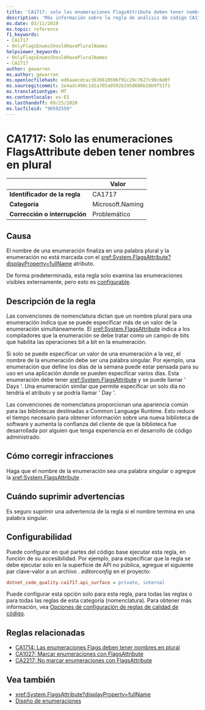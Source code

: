 ```yaml
---
title: 'CA1717: solo las enumeraciones FlagsAttribute deben tener nombres en plural (análisis de código)'
description: 'Más información sobre la regla de análisis de código CA1717: solo las enumeraciones FlagsAttribute deben tener nombres en plural'
ms.date: 03/11/2019
ms.topic: reference
f1_keywords:
- CA1717
- OnlyFlagsEnumsShouldHavePluralNames
helpviewer_keywords:
- OnlyFlagsEnumsShouldHavePluralNames
- CA1717
author: gewarren
ms.author: gewarren
ms.openlocfilehash: ed6aaecdcac3636610596f91c29c7627c90c6d0f
ms.sourcegitcommit: 2e4adc490c1d2a705a0592b295d606b10b9f51f1
ms.translationtype: MT
ms.contentlocale: es-ES
ms.lasthandoff: 09/25/2020
ms.locfileid: "96592559"
---
```

# <a name="ca1717-only-flagsattribute-enums-should-have-plural-names"></a>CA1717: Solo las enumeraciones FlagsAttribute deben tener nombres en plural

| | Valor |
|-|-|
| **Identificador de la regla** |CA1717|
| **Categoría** |Microsoft.Naming|
| **Corrección o interrupción** |Problemático|

## <a name="cause"></a>Causa

El nombre de una enumeración finaliza en una palabra plural y la enumeración no está marcada con el <xref:System.FlagsAttribute?displayProperty=fullName> atributo.

De forma predeterminada, esta regla solo examina las enumeraciones visibles externamente, pero esto es [configurable](#configurability).

## <a name="rule-description"></a>Descripción de la regla

Las convenciones de nomenclatura dictan que un nombre plural para una enumeración indica que se puede especificar más de un valor de la enumeración simultáneamente. El <xref:System.FlagsAttribute> indica a los compiladores que la enumeración se debe tratar como un campo de bits que habilita las operaciones bit a bit en la enumeración.

Si solo se puede especificar un valor de una enumeración a la vez, el nombre de la enumeración debe ser una palabra singular. Por ejemplo, una enumeración que define los días de la semana puede estar pensada para su uso en una aplicación donde se pueden especificar varios días. Esta enumeración debe tener <xref:System.FlagsAttribute> y se puede llamar ' Days '. Una enumeración similar que permite especificar un solo día no tendría el atributo y se podría llamar ' Day '.

Las convenciones de nomenclatura proporcionan una apariencia común para las bibliotecas destinadas a Common Language Runtime. Esto reduce el tiempo necesario para obtener información sobre una nueva biblioteca de software y aumenta la confianza del cliente de que la biblioteca fue desarrollada por alguien que tenga experiencia en el desarrollo de código administrado.

## <a name="how-to-fix-violations"></a>Cómo corregir infracciones

Haga que el nombre de la enumeración sea una palabra singular o agregue la <xref:System.FlagsAttribute> .

## <a name="when-to-suppress-warnings"></a>Cuándo suprimir advertencias

Es seguro suprimir una advertencia de la regla si el nombre termina en una palabra singular.

## <a name="configurability"></a>Configurabilidad

Puede configurar en qué partes del código base ejecutar esta regla, en función de su accesibilidad. Por ejemplo, para especificar que la regla se debe ejecutar solo en la superficie de API no pública, agregue el siguiente par clave-valor a un archivo *. editorconfig* en el proyecto:

```ini
dotnet_code_quality.ca1717.api_surface = private, internal
```

Puede configurar esta opción solo para esta regla, para todas las reglas o para todas las reglas de esta categoría (nomenclatura). Para obtener más información, vea [Opciones de configuración de reglas de calidad de código](../code-quality-rule-options.md).

## <a name="related-rules"></a>Reglas relacionadas

- [CA1714: Las enumeraciones Flags deben tener nombres en plural](ca1714.md)
- [CA1027: Marcar enumeraciones con FlagsAttribute](ca1027.md)
- [CA2217: No marcar enumeraciones con FlagsAttribute](ca2217.md)

## <a name="see-also"></a>Vea también

- <xref:System.FlagsAttribute?displayProperty=fullName>
- [Diseño de enumeraciones](../../../standard/design-guidelines/enum.md)
